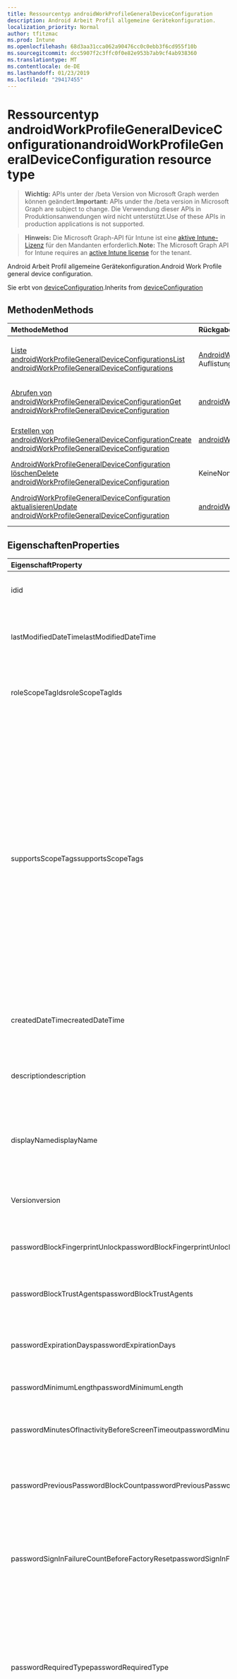 ```yaml
---
title: Ressourcentyp androidWorkProfileGeneralDeviceConfiguration
description: Android Arbeit Profil allgemeine Gerätekonfiguration.
localization_priority: Normal
author: tfitzmac
ms.prod: Intune
ms.openlocfilehash: 68d3aa31cca062a90476cc0c0ebb3f6cd955f10b
ms.sourcegitcommit: dcc5907f2c3ffc0f0e82e953b7ab9cf4ab938360
ms.translationtype: MT
ms.contentlocale: de-DE
ms.lasthandoff: 01/23/2019
ms.locfileid: "29417455"
---
```

# <a name="androidworkprofilegeneraldeviceconfiguration-resource-type"></a><span data-ttu-id="f6f6f-103">Ressourcentyp androidWorkProfileGeneralDeviceConfiguration</span><span class="sxs-lookup"><span data-stu-id="f6f6f-103">androidWorkProfileGeneralDeviceConfiguration resource type</span></span>

> <span data-ttu-id="f6f6f-104">**Wichtig:** APIs unter der /beta Version von Microsoft Graph werden können geändert.</span><span class="sxs-lookup"><span data-stu-id="f6f6f-104">**Important:** APIs under the /beta version in Microsoft Graph are subject to change.</span></span> <span data-ttu-id="f6f6f-105">Die Verwendung dieser APIs in Produktionsanwendungen wird nicht unterstützt.</span><span class="sxs-lookup"><span data-stu-id="f6f6f-105">Use of these APIs in production applications is not supported.</span></span>

> <span data-ttu-id="f6f6f-106">**Hinweis:** Die Microsoft Graph-API für Intune ist eine [aktive Intune-Lizenz](https://go.microsoft.com/fwlink/?linkid=839381) für den Mandanten erforderlich.</span><span class="sxs-lookup"><span data-stu-id="f6f6f-106">**Note:** The Microsoft Graph API for Intune requires an [active Intune license](https://go.microsoft.com/fwlink/?linkid=839381) for the tenant.</span></span>

<span data-ttu-id="f6f6f-107">Android Arbeit Profil allgemeine Gerätekonfiguration.</span><span class="sxs-lookup"><span data-stu-id="f6f6f-107">Android Work Profile general device configuration.</span></span>


<span data-ttu-id="f6f6f-108">Sie erbt von [deviceConfiguration](../resources/intune-deviceconfig-deviceconfiguration.md).</span><span class="sxs-lookup"><span data-stu-id="f6f6f-108">Inherits from [deviceConfiguration](../resources/intune-deviceconfig-deviceconfiguration.md)</span></span>

## <a name="methods"></a><span data-ttu-id="f6f6f-109">Methoden</span><span class="sxs-lookup"><span data-stu-id="f6f6f-109">Methods</span></span>
|<span data-ttu-id="f6f6f-110">Methode</span><span class="sxs-lookup"><span data-stu-id="f6f6f-110">Method</span></span>|<span data-ttu-id="f6f6f-111">Rückgabetyp</span><span class="sxs-lookup"><span data-stu-id="f6f6f-111">Return Type</span></span>|<span data-ttu-id="f6f6f-112">Beschreibung</span><span class="sxs-lookup"><span data-stu-id="f6f6f-112">Description</span></span>|
|:---|:---|:---|
|[<span data-ttu-id="f6f6f-113">Liste androidWorkProfileGeneralDeviceConfigurations</span><span class="sxs-lookup"><span data-stu-id="f6f6f-113">List androidWorkProfileGeneralDeviceConfigurations</span></span>](../api/intune-deviceconfig-androidworkprofilegeneraldeviceconfiguration-list.md)|<span data-ttu-id="f6f6f-114">[AndroidWorkProfileGeneralDeviceConfiguration](../resources/intune-deviceconfig-androidworkprofilegeneraldeviceconfiguration.md) -Auflistung</span><span class="sxs-lookup"><span data-stu-id="f6f6f-114">[androidWorkProfileGeneralDeviceConfiguration](../resources/intune-deviceconfig-androidworkprofilegeneraldeviceconfiguration.md) collection</span></span>|<span data-ttu-id="f6f6f-115">Listeneigenschaften und Beziehungen der [AndroidWorkProfileGeneralDeviceConfiguration](../resources/intune-deviceconfig-androidworkprofilegeneraldeviceconfiguration.md) -Objekte.</span><span class="sxs-lookup"><span data-stu-id="f6f6f-115">List properties and relationships of the [androidWorkProfileGeneralDeviceConfiguration](../resources/intune-deviceconfig-androidworkprofilegeneraldeviceconfiguration.md) objects.</span></span>|
|[<span data-ttu-id="f6f6f-116">Abrufen von androidWorkProfileGeneralDeviceConfiguration</span><span class="sxs-lookup"><span data-stu-id="f6f6f-116">Get androidWorkProfileGeneralDeviceConfiguration</span></span>](../api/intune-deviceconfig-androidworkprofilegeneraldeviceconfiguration-get.md)|[<span data-ttu-id="f6f6f-117">androidWorkProfileGeneralDeviceConfiguration</span><span class="sxs-lookup"><span data-stu-id="f6f6f-117">androidWorkProfileGeneralDeviceConfiguration</span></span>](../resources/intune-deviceconfig-androidworkprofilegeneraldeviceconfiguration.md)|<span data-ttu-id="f6f6f-118">Lesen Sie Eigenschaften und Beziehungen des [AndroidWorkProfileGeneralDeviceConfiguration](../resources/intune-deviceconfig-androidworkprofilegeneraldeviceconfiguration.md) -Objekts.</span><span class="sxs-lookup"><span data-stu-id="f6f6f-118">Read properties and relationships of the [androidWorkProfileGeneralDeviceConfiguration](../resources/intune-deviceconfig-androidworkprofilegeneraldeviceconfiguration.md) object.</span></span>|
|[<span data-ttu-id="f6f6f-119">Erstellen von androidWorkProfileGeneralDeviceConfiguration</span><span class="sxs-lookup"><span data-stu-id="f6f6f-119">Create androidWorkProfileGeneralDeviceConfiguration</span></span>](../api/intune-deviceconfig-androidworkprofilegeneraldeviceconfiguration-create.md)|[<span data-ttu-id="f6f6f-120">androidWorkProfileGeneralDeviceConfiguration</span><span class="sxs-lookup"><span data-stu-id="f6f6f-120">androidWorkProfileGeneralDeviceConfiguration</span></span>](../resources/intune-deviceconfig-androidworkprofilegeneraldeviceconfiguration.md)|<span data-ttu-id="f6f6f-121">Erstellen eines neuen [AndroidWorkProfileGeneralDeviceConfiguration](../resources/intune-deviceconfig-androidworkprofilegeneraldeviceconfiguration.md) -Objekts.</span><span class="sxs-lookup"><span data-stu-id="f6f6f-121">Create a new [androidWorkProfileGeneralDeviceConfiguration](../resources/intune-deviceconfig-androidworkprofilegeneraldeviceconfiguration.md) object.</span></span>|
|[<span data-ttu-id="f6f6f-122">AndroidWorkProfileGeneralDeviceConfiguration löschen</span><span class="sxs-lookup"><span data-stu-id="f6f6f-122">Delete androidWorkProfileGeneralDeviceConfiguration</span></span>](../api/intune-deviceconfig-androidworkprofilegeneraldeviceconfiguration-delete.md)|<span data-ttu-id="f6f6f-123">Keine</span><span class="sxs-lookup"><span data-stu-id="f6f6f-123">None</span></span>|<span data-ttu-id="f6f6f-124">Löscht eine [AndroidWorkProfileGeneralDeviceConfiguration](../resources/intune-deviceconfig-androidworkprofilegeneraldeviceconfiguration.md).</span><span class="sxs-lookup"><span data-stu-id="f6f6f-124">Deletes a [androidWorkProfileGeneralDeviceConfiguration](../resources/intune-deviceconfig-androidworkprofilegeneraldeviceconfiguration.md).</span></span>|
|[<span data-ttu-id="f6f6f-125">AndroidWorkProfileGeneralDeviceConfiguration aktualisieren</span><span class="sxs-lookup"><span data-stu-id="f6f6f-125">Update androidWorkProfileGeneralDeviceConfiguration</span></span>](../api/intune-deviceconfig-androidworkprofilegeneraldeviceconfiguration-update.md)|[<span data-ttu-id="f6f6f-126">androidWorkProfileGeneralDeviceConfiguration</span><span class="sxs-lookup"><span data-stu-id="f6f6f-126">androidWorkProfileGeneralDeviceConfiguration</span></span>](../resources/intune-deviceconfig-androidworkprofilegeneraldeviceconfiguration.md)|<span data-ttu-id="f6f6f-127">Aktualisieren Sie die Eigenschaften eines [AndroidWorkProfileGeneralDeviceConfiguration](../resources/intune-deviceconfig-androidworkprofilegeneraldeviceconfiguration.md) -Objekts.</span><span class="sxs-lookup"><span data-stu-id="f6f6f-127">Update the properties of a [androidWorkProfileGeneralDeviceConfiguration](../resources/intune-deviceconfig-androidworkprofilegeneraldeviceconfiguration.md) object.</span></span>|

## <a name="properties"></a><span data-ttu-id="f6f6f-128">Eigenschaften</span><span class="sxs-lookup"><span data-stu-id="f6f6f-128">Properties</span></span>
|<span data-ttu-id="f6f6f-129">Eigenschaft</span><span class="sxs-lookup"><span data-stu-id="f6f6f-129">Property</span></span>|<span data-ttu-id="f6f6f-130">Typ</span><span class="sxs-lookup"><span data-stu-id="f6f6f-130">Type</span></span>|<span data-ttu-id="f6f6f-131">Beschreibung</span><span class="sxs-lookup"><span data-stu-id="f6f6f-131">Description</span></span>|
|:---|:---|:---|
|<span data-ttu-id="f6f6f-132">id</span><span class="sxs-lookup"><span data-stu-id="f6f6f-132">id</span></span>|<span data-ttu-id="f6f6f-133">Zeichenfolge</span><span class="sxs-lookup"><span data-stu-id="f6f6f-133">String</span></span>|<span data-ttu-id="f6f6f-134">Schlüssel der Entität</span><span class="sxs-lookup"><span data-stu-id="f6f6f-134">Key of the entity.</span></span> <span data-ttu-id="f6f6f-135">Geerbt von [deviceConfiguration](../resources/intune-deviceconfig-deviceconfiguration.md).</span><span class="sxs-lookup"><span data-stu-id="f6f6f-135">Inherited from [deviceConfiguration](../resources/intune-deviceconfig-deviceconfiguration.md)</span></span>|
|<span data-ttu-id="f6f6f-136">lastModifiedDateTime</span><span class="sxs-lookup"><span data-stu-id="f6f6f-136">lastModifiedDateTime</span></span>|<span data-ttu-id="f6f6f-137">DateTimeOffset</span><span class="sxs-lookup"><span data-stu-id="f6f6f-137">DateTimeOffset</span></span>|<span data-ttu-id="f6f6f-138">Datum und Uhrzeit der letzten Änderung des Objekts.</span><span class="sxs-lookup"><span data-stu-id="f6f6f-138">DateTime the object was last modified.</span></span> <span data-ttu-id="f6f6f-139">Geerbt von [deviceConfiguration](../resources/intune-deviceconfig-deviceconfiguration.md).</span><span class="sxs-lookup"><span data-stu-id="f6f6f-139">Inherited from [deviceConfiguration](../resources/intune-deviceconfig-deviceconfiguration.md)</span></span>|
|<span data-ttu-id="f6f6f-140">roleScopeTagIds</span><span class="sxs-lookup"><span data-stu-id="f6f6f-140">roleScopeTagIds</span></span>|<span data-ttu-id="f6f6f-141">Zeichenfolgenauflistung</span><span class="sxs-lookup"><span data-stu-id="f6f6f-141">String collection</span></span>|<span data-ttu-id="f6f6f-142">Liste der Bereich Tags für diese Instanz der Entität.</span><span class="sxs-lookup"><span data-stu-id="f6f6f-142">List of Scope Tags for this Entity instance.</span></span> <span data-ttu-id="f6f6f-143">Geerbt von [deviceConfiguration](../resources/intune-deviceconfig-deviceconfiguration.md).</span><span class="sxs-lookup"><span data-stu-id="f6f6f-143">Inherited from [deviceConfiguration](../resources/intune-deviceconfig-deviceconfiguration.md)</span></span>|
|<span data-ttu-id="f6f6f-144">supportsScopeTags</span><span class="sxs-lookup"><span data-stu-id="f6f6f-144">supportsScopeTags</span></span>|<span data-ttu-id="f6f6f-145">Boolean</span><span class="sxs-lookup"><span data-stu-id="f6f6f-145">Boolean</span></span>|<span data-ttu-id="f6f6f-146">Gibt an, ob die zugrunde liegende Gerätekonfiguration die Zuweisung von Bereich Kategorien unterstützt.</span><span class="sxs-lookup"><span data-stu-id="f6f6f-146">Indicates whether or not the underlying Device Configuration supports the assignment of scope tags.</span></span> <span data-ttu-id="f6f6f-147">Zuweisen der ScopeTags-Eigenschaft ist nicht zulässig, wenn dieser Wert false ist und Entitäten nicht bereichsbezogenen Benutzern angezeigt werden.</span><span class="sxs-lookup"><span data-stu-id="f6f6f-147">Assigning to the ScopeTags property is not allowed when this value is false and entities will not be visible to scoped users.</span></span> <span data-ttu-id="f6f6f-148">Dies tritt für Legacy-Richtlinien in Silverlight erstellt und kann durch Löschen und Neuerstellen der Richtlinie in der Azure-Verwaltungsportal aufgelöst werden.</span><span class="sxs-lookup"><span data-stu-id="f6f6f-148">This occurs for Legacy policies created in Silverlight and can be resolved by deleting and recreating the policy in the Azure Portal.</span></span> <span data-ttu-id="f6f6f-149">Diese Eigenschaft ist schreibgeschützt.</span><span class="sxs-lookup"><span data-stu-id="f6f6f-149">This property is read-only.</span></span> <span data-ttu-id="f6f6f-150">Geerbt von [deviceConfiguration](../resources/intune-deviceconfig-deviceconfiguration.md).</span><span class="sxs-lookup"><span data-stu-id="f6f6f-150">Inherited from [deviceConfiguration](../resources/intune-deviceconfig-deviceconfiguration.md)</span></span>|
|<span data-ttu-id="f6f6f-151">createdDateTime</span><span class="sxs-lookup"><span data-stu-id="f6f6f-151">createdDateTime</span></span>|<span data-ttu-id="f6f6f-152">DateTimeOffset</span><span class="sxs-lookup"><span data-stu-id="f6f6f-152">DateTimeOffset</span></span>|<span data-ttu-id="f6f6f-153">Datum und Uhrzeit der Erstellung des Objekts.</span><span class="sxs-lookup"><span data-stu-id="f6f6f-153">DateTime the object was created.</span></span> <span data-ttu-id="f6f6f-154">Geerbt von [deviceConfiguration](../resources/intune-deviceconfig-deviceconfiguration.md).</span><span class="sxs-lookup"><span data-stu-id="f6f6f-154">Inherited from [deviceConfiguration](../resources/intune-deviceconfig-deviceconfiguration.md)</span></span>|
|<span data-ttu-id="f6f6f-155">description</span><span class="sxs-lookup"><span data-stu-id="f6f6f-155">description</span></span>|<span data-ttu-id="f6f6f-156">Zeichenfolge</span><span class="sxs-lookup"><span data-stu-id="f6f6f-156">String</span></span>|<span data-ttu-id="f6f6f-157">Beschreibung der Gerätekonfiguration (vom Administrator festgelegt).</span><span class="sxs-lookup"><span data-stu-id="f6f6f-157">Admin provided description of the Device Configuration.</span></span> <span data-ttu-id="f6f6f-158">Geerbt von [deviceConfiguration](../resources/intune-deviceconfig-deviceconfiguration.md).</span><span class="sxs-lookup"><span data-stu-id="f6f6f-158">Inherited from [deviceConfiguration](../resources/intune-deviceconfig-deviceconfiguration.md)</span></span>|
|<span data-ttu-id="f6f6f-159">displayName</span><span class="sxs-lookup"><span data-stu-id="f6f6f-159">displayName</span></span>|<span data-ttu-id="f6f6f-160">Zeichenfolge</span><span class="sxs-lookup"><span data-stu-id="f6f6f-160">String</span></span>|<span data-ttu-id="f6f6f-161">Name der Gerätekonfiguration (vom Administrator festgelegt).</span><span class="sxs-lookup"><span data-stu-id="f6f6f-161">Admin provided name of the device configuration.</span></span> <span data-ttu-id="f6f6f-162">Geerbt von [deviceConfiguration](../resources/intune-deviceconfig-deviceconfiguration.md).</span><span class="sxs-lookup"><span data-stu-id="f6f6f-162">Inherited from [deviceConfiguration](../resources/intune-deviceconfig-deviceconfiguration.md)</span></span>|
|<span data-ttu-id="f6f6f-163">Version</span><span class="sxs-lookup"><span data-stu-id="f6f6f-163">version</span></span>|<span data-ttu-id="f6f6f-164">Int32</span><span class="sxs-lookup"><span data-stu-id="f6f6f-164">Int32</span></span>|<span data-ttu-id="f6f6f-165">Version der Gerätekonfiguration.</span><span class="sxs-lookup"><span data-stu-id="f6f6f-165">Version of the device configuration.</span></span> <span data-ttu-id="f6f6f-166">Geerbt von [deviceConfiguration](../resources/intune-deviceconfig-deviceconfiguration.md).</span><span class="sxs-lookup"><span data-stu-id="f6f6f-166">Inherited from [deviceConfiguration](../resources/intune-deviceconfig-deviceconfiguration.md)</span></span>|
|<span data-ttu-id="f6f6f-167">passwordBlockFingerprintUnlock</span><span class="sxs-lookup"><span data-stu-id="f6f6f-167">passwordBlockFingerprintUnlock</span></span>|<span data-ttu-id="f6f6f-168">Boolean</span><span class="sxs-lookup"><span data-stu-id="f6f6f-168">Boolean</span></span>|<span data-ttu-id="f6f6f-169">Gibt an, ob die Entsperrung durch Fingerabdruck blockiert werden soll.</span><span class="sxs-lookup"><span data-stu-id="f6f6f-169">Indicates whether or not to block fingerprint unlock.</span></span>|
|<span data-ttu-id="f6f6f-170">passwordBlockTrustAgents</span><span class="sxs-lookup"><span data-stu-id="f6f6f-170">passwordBlockTrustAgents</span></span>|<span data-ttu-id="f6f6f-171">Boolean</span><span class="sxs-lookup"><span data-stu-id="f6f6f-171">Boolean</span></span>|<span data-ttu-id="f6f6f-172">Gibt an, ob Smart Lock oder andere Vertrauensstellungs-Agents blockiert werden sollen.</span><span class="sxs-lookup"><span data-stu-id="f6f6f-172">Indicates whether or not to block Smart Lock and other trust agents.</span></span>|
|<span data-ttu-id="f6f6f-173">passwordExpirationDays</span><span class="sxs-lookup"><span data-stu-id="f6f6f-173">passwordExpirationDays</span></span>|<span data-ttu-id="f6f6f-174">Int32</span><span class="sxs-lookup"><span data-stu-id="f6f6f-174">Int32</span></span>|<span data-ttu-id="f6f6f-175">Zeit in Tagen bis zum Ablaufen des Kennworts.</span><span class="sxs-lookup"><span data-stu-id="f6f6f-175">Number of days before the password expires.</span></span> <span data-ttu-id="f6f6f-176">Gültige Werte: 1 bis 365.</span><span class="sxs-lookup"><span data-stu-id="f6f6f-176">Valid values 1 to 365</span></span>|
|<span data-ttu-id="f6f6f-177">passwordMinimumLength</span><span class="sxs-lookup"><span data-stu-id="f6f6f-177">passwordMinimumLength</span></span>|<span data-ttu-id="f6f6f-178">Int32</span><span class="sxs-lookup"><span data-stu-id="f6f6f-178">Int32</span></span>|<span data-ttu-id="f6f6f-179">Mindestlänge von Kennwörtern.</span><span class="sxs-lookup"><span data-stu-id="f6f6f-179">Minimum length of passwords.</span></span> <span data-ttu-id="f6f6f-180">Gültige Werte: 4 bis 16.</span><span class="sxs-lookup"><span data-stu-id="f6f6f-180">Valid values 4 to 16</span></span>|
|<span data-ttu-id="f6f6f-181">passwordMinutesOfInactivityBeforeScreenTimeout</span><span class="sxs-lookup"><span data-stu-id="f6f6f-181">passwordMinutesOfInactivityBeforeScreenTimeout</span></span>|<span data-ttu-id="f6f6f-182">Int32</span><span class="sxs-lookup"><span data-stu-id="f6f6f-182">Int32</span></span>|<span data-ttu-id="f6f6f-183">Zeitraum von Inaktivität in Minuten, bevor es zu einem Bildschirmtimeout kommt</span><span class="sxs-lookup"><span data-stu-id="f6f6f-183">Minutes of inactivity before the screen times out.</span></span>|
|<span data-ttu-id="f6f6f-184">passwordPreviousPasswordBlockCount</span><span class="sxs-lookup"><span data-stu-id="f6f6f-184">passwordPreviousPasswordBlockCount</span></span>|<span data-ttu-id="f6f6f-185">Int32</span><span class="sxs-lookup"><span data-stu-id="f6f6f-185">Int32</span></span>|<span data-ttu-id="f6f6f-186">Anzahl der zuletzt verwendeten Kennwörter, die nicht erneut verwendet werden dürfen.</span><span class="sxs-lookup"><span data-stu-id="f6f6f-186">Number of previous passwords to block.</span></span> <span data-ttu-id="f6f6f-187">Gültige Werte: 0 bis 24.</span><span class="sxs-lookup"><span data-stu-id="f6f6f-187">Valid values 0 to 24</span></span>|
|<span data-ttu-id="f6f6f-188">passwordSignInFailureCountBeforeFactoryReset</span><span class="sxs-lookup"><span data-stu-id="f6f6f-188">passwordSignInFailureCountBeforeFactoryReset</span></span>|<span data-ttu-id="f6f6f-189">Int32</span><span class="sxs-lookup"><span data-stu-id="f6f6f-189">Int32</span></span>|<span data-ttu-id="f6f6f-190">Legt fest, nach wie vielen fehlgeschlagenen Anmeldeversuchen eine Zurücksetzung auf die Werkseinstellungen durchgeführt wird.</span><span class="sxs-lookup"><span data-stu-id="f6f6f-190">Number of sign in failures allowed before factory reset.</span></span> <span data-ttu-id="f6f6f-191">Gültige Werte 1 bis 16</span><span class="sxs-lookup"><span data-stu-id="f6f6f-191">Valid values 1 to 16</span></span>|
|<span data-ttu-id="f6f6f-192">passwordRequiredType</span><span class="sxs-lookup"><span data-stu-id="f6f6f-192">passwordRequiredType</span></span>|[<span data-ttu-id="f6f6f-193">androidWorkProfileRequiredPasswordType</span><span class="sxs-lookup"><span data-stu-id="f6f6f-193">androidWorkProfileRequiredPasswordType</span></span>](../resources/intune-deviceconfig-androidworkprofilerequiredpasswordtype.md)|<span data-ttu-id="f6f6f-194">Geforderter Kennworttyp.</span><span class="sxs-lookup"><span data-stu-id="f6f6f-194">Type of password that is required.</span></span> <span data-ttu-id="f6f6f-195">Mögliche Werte sind: `deviceDefault`, `lowSecurityBiometric`, `required`, `atLeastNumeric`, `numericComplex`, `atLeastAlphabetic`, `atLeastAlphanumeric` und `alphanumericWithSymbols`.</span><span class="sxs-lookup"><span data-stu-id="f6f6f-195">Possible values are: `deviceDefault`, `lowSecurityBiometric`, `required`, `atLeastNumeric`, `numericComplex`, `atLeastAlphabetic`, `atLeastAlphanumeric`, `alphanumericWithSymbols`.</span></span>|
|<span data-ttu-id="f6f6f-196">workProfileDataSharingType</span><span class="sxs-lookup"><span data-stu-id="f6f6f-196">workProfileDataSharingType</span></span>|[<span data-ttu-id="f6f6f-197">androidWorkProfileCrossProfileDataSharingType</span><span class="sxs-lookup"><span data-stu-id="f6f6f-197">androidWorkProfileCrossProfileDataSharingType</span></span>](../resources/intune-deviceconfig-androidworkprofilecrossprofiledatasharingtype.md)|<span data-ttu-id="f6f6f-198">Typ der Daten, die Freigabe ist zulässig.</span><span class="sxs-lookup"><span data-stu-id="f6f6f-198">Type of data sharing that is allowed.</span></span> <span data-ttu-id="f6f6f-199">Mögliche Werte: sind `deviceDefault`, `preventAny`, `allowPersonalToWork` und `noRestrictions`.</span><span class="sxs-lookup"><span data-stu-id="f6f6f-199">Possible values are: `deviceDefault`, `preventAny`, `allowPersonalToWork`, `noRestrictions`.</span></span>|
|<span data-ttu-id="f6f6f-200">workProfileBlockNotificationsWhileDeviceLocked</span><span class="sxs-lookup"><span data-stu-id="f6f6f-200">workProfileBlockNotificationsWhileDeviceLocked</span></span>|<span data-ttu-id="f6f6f-201">Boolean</span><span class="sxs-lookup"><span data-stu-id="f6f6f-201">Boolean</span></span>|<span data-ttu-id="f6f6f-202">Gibt an, ob beim Gerät gesperrt Benachrichtigungen zu blockieren.</span><span class="sxs-lookup"><span data-stu-id="f6f6f-202">Indicates whether or not to block notifications while device locked.</span></span>|
|<span data-ttu-id="f6f6f-203">workProfileBlockAddingAccounts</span><span class="sxs-lookup"><span data-stu-id="f6f6f-203">workProfileBlockAddingAccounts</span></span>|<span data-ttu-id="f6f6f-204">Boolean</span><span class="sxs-lookup"><span data-stu-id="f6f6f-204">Boolean</span></span>|<span data-ttu-id="f6f6f-205">Blockieren Sie den Benutzer hinzufügen/entfernen von Konten im Profil Arbeit.</span><span class="sxs-lookup"><span data-stu-id="f6f6f-205">Block users from adding/removing accounts in work profile.</span></span>|
|<span data-ttu-id="f6f6f-206">workProfileBluetoothEnableContactSharing</span><span class="sxs-lookup"><span data-stu-id="f6f6f-206">workProfileBluetoothEnableContactSharing</span></span>|<span data-ttu-id="f6f6f-207">Boolean</span><span class="sxs-lookup"><span data-stu-id="f6f6f-207">Boolean</span></span>|<span data-ttu-id="f6f6f-208">Können Sie Bluetooth-Geräte können Kontakte im Unternehmen zugreifen.</span><span class="sxs-lookup"><span data-stu-id="f6f6f-208">Allow bluetooth devices to access enterprise contacts.</span></span>|
|<span data-ttu-id="f6f6f-209">workProfileBlockScreenCapture</span><span class="sxs-lookup"><span data-stu-id="f6f6f-209">workProfileBlockScreenCapture</span></span>|<span data-ttu-id="f6f6f-210">Boolean</span><span class="sxs-lookup"><span data-stu-id="f6f6f-210">Boolean</span></span>|<span data-ttu-id="f6f6f-211">Blockiert die Bildschirmaufnahme im Profil Arbeit.</span><span class="sxs-lookup"><span data-stu-id="f6f6f-211">Block screen capture in work profile.</span></span>|
|<span data-ttu-id="f6f6f-212">workProfileBlockCrossProfileCallerId</span><span class="sxs-lookup"><span data-stu-id="f6f6f-212">workProfileBlockCrossProfileCallerId</span></span>|<span data-ttu-id="f6f6f-213">Boolean</span><span class="sxs-lookup"><span data-stu-id="f6f6f-213">Boolean</span></span>|<span data-ttu-id="f6f6f-214">Block Anzeige Arbeit Profil Anrufer-ID im persönlichen Profil.</span><span class="sxs-lookup"><span data-stu-id="f6f6f-214">Block display work profile caller ID in personal profile.</span></span>|
|<span data-ttu-id="f6f6f-215">workProfileBlockCamera</span><span class="sxs-lookup"><span data-stu-id="f6f6f-215">workProfileBlockCamera</span></span>|<span data-ttu-id="f6f6f-216">Boolean</span><span class="sxs-lookup"><span data-stu-id="f6f6f-216">Boolean</span></span>|<span data-ttu-id="f6f6f-217">Blockieren der Profil Kamera.</span><span class="sxs-lookup"><span data-stu-id="f6f6f-217">Block work profile camera.</span></span>|
|<span data-ttu-id="f6f6f-218">workProfileBlockCrossProfileContactsSearch</span><span class="sxs-lookup"><span data-stu-id="f6f6f-218">workProfileBlockCrossProfileContactsSearch</span></span>|<span data-ttu-id="f6f6f-219">Boolean</span><span class="sxs-lookup"><span data-stu-id="f6f6f-219">Boolean</span></span>|<span data-ttu-id="f6f6f-220">Verfügbarkeit der Block Arbeit Profil Kontakte im persönlichen Profil.</span><span class="sxs-lookup"><span data-stu-id="f6f6f-220">Block work profile contacts availability in personal profile.</span></span>|
|<span data-ttu-id="f6f6f-221">workProfileBlockCrossProfileCopyPaste</span><span class="sxs-lookup"><span data-stu-id="f6f6f-221">workProfileBlockCrossProfileCopyPaste</span></span>|<span data-ttu-id="f6f6f-222">Boolean</span><span class="sxs-lookup"><span data-stu-id="f6f6f-222">Boolean</span></span>|<span data-ttu-id="f6f6f-223">Boolescher Wert, der angibt, wenn die Einstellung firewallübergreifenden disallow Profil kopieren und einfügen aktiviert ist.</span><span class="sxs-lookup"><span data-stu-id="f6f6f-223">Boolean that indicates if the setting disallow cross profile copy/paste is enabled.</span></span>|
|<span data-ttu-id="f6f6f-224">workProfileDefaultAppPermissionPolicy</span><span class="sxs-lookup"><span data-stu-id="f6f6f-224">workProfileDefaultAppPermissionPolicy</span></span>|[<span data-ttu-id="f6f6f-225">androidWorkProfileDefaultAppPermissionPolicyType</span><span class="sxs-lookup"><span data-stu-id="f6f6f-225">androidWorkProfileDefaultAppPermissionPolicyType</span></span>](../resources/intune-deviceconfig-androidworkprofiledefaultapppermissionpolicytype.md)|<span data-ttu-id="f6f6f-226">Geforderter Kennworttyp.</span><span class="sxs-lookup"><span data-stu-id="f6f6f-226">Type of password that is required.</span></span> <span data-ttu-id="f6f6f-227">Mögliche Werte: sind `deviceDefault`, `prompt`, `autoGrant` und `autoDeny`.</span><span class="sxs-lookup"><span data-stu-id="f6f6f-227">Possible values are: `deviceDefault`, `prompt`, `autoGrant`, `autoDeny`.</span></span>|
|<span data-ttu-id="f6f6f-228">workProfilePasswordBlockFingerprintUnlock</span><span class="sxs-lookup"><span data-stu-id="f6f6f-228">workProfilePasswordBlockFingerprintUnlock</span></span>|<span data-ttu-id="f6f6f-229">Boolean</span><span class="sxs-lookup"><span data-stu-id="f6f6f-229">Boolean</span></span>|<span data-ttu-id="f6f6f-230">Gibt an, ob blockieren Fingerabdruck Entsperren für Arbeit Profil.</span><span class="sxs-lookup"><span data-stu-id="f6f6f-230">Indicates whether or not to block fingerprint unlock for work profile.</span></span>|
|<span data-ttu-id="f6f6f-231">workProfilePasswordBlockTrustAgents</span><span class="sxs-lookup"><span data-stu-id="f6f6f-231">workProfilePasswordBlockTrustAgents</span></span>|<span data-ttu-id="f6f6f-232">Boolean</span><span class="sxs-lookup"><span data-stu-id="f6f6f-232">Boolean</span></span>|<span data-ttu-id="f6f6f-233">Gibt an, ob intelligente sperren und andere Trust-Agenten für Arbeit Profil zu blockieren.</span><span class="sxs-lookup"><span data-stu-id="f6f6f-233">Indicates whether or not to block Smart Lock and other trust agents for work profile.</span></span>|
|<span data-ttu-id="f6f6f-234">workProfilePasswordExpirationDays</span><span class="sxs-lookup"><span data-stu-id="f6f6f-234">workProfilePasswordExpirationDays</span></span>|<span data-ttu-id="f6f6f-235">Int32</span><span class="sxs-lookup"><span data-stu-id="f6f6f-235">Int32</span></span>|<span data-ttu-id="f6f6f-236">Anzahl von Tagen vor der Arbeit Profilkennwort läuft ab.</span><span class="sxs-lookup"><span data-stu-id="f6f6f-236">Number of days before the work profile password expires.</span></span> <span data-ttu-id="f6f6f-237">Gültige Werte: 1 bis 365.</span><span class="sxs-lookup"><span data-stu-id="f6f6f-237">Valid values 1 to 365</span></span>|
|<span data-ttu-id="f6f6f-238">workProfilePasswordMinimumLength</span><span class="sxs-lookup"><span data-stu-id="f6f6f-238">workProfilePasswordMinimumLength</span></span>|<span data-ttu-id="f6f6f-239">Int32</span><span class="sxs-lookup"><span data-stu-id="f6f6f-239">Int32</span></span>|<span data-ttu-id="f6f6f-240">Minimale Länge der Arbeit Profilkennwort.</span><span class="sxs-lookup"><span data-stu-id="f6f6f-240">Minimum length of work profile password.</span></span> <span data-ttu-id="f6f6f-241">Gültige Werte: 4 bis 16.</span><span class="sxs-lookup"><span data-stu-id="f6f6f-241">Valid values 4 to 16</span></span>|
|<span data-ttu-id="f6f6f-242">workProfilePasswordMinNumericCharacters</span><span class="sxs-lookup"><span data-stu-id="f6f6f-242">workProfilePasswordMinNumericCharacters</span></span>|<span data-ttu-id="f6f6f-243">Int32</span><span class="sxs-lookup"><span data-stu-id="f6f6f-243">Int32</span></span>|<span data-ttu-id="f6f6f-244">Minimale Anzahl der numerische Zeichen in Arbeit Profilkennwort erforderlich.</span><span class="sxs-lookup"><span data-stu-id="f6f6f-244">Minimum # of numeric characters required in work profile password.</span></span> <span data-ttu-id="f6f6f-245">Gültige Werte 1 bis 10</span><span class="sxs-lookup"><span data-stu-id="f6f6f-245">Valid values 1 to 10</span></span>|
|<span data-ttu-id="f6f6f-246">workProfilePasswordMinNonLetterCharacters</span><span class="sxs-lookup"><span data-stu-id="f6f6f-246">workProfilePasswordMinNonLetterCharacters</span></span>|<span data-ttu-id="f6f6f-247">Int32</span><span class="sxs-lookup"><span data-stu-id="f6f6f-247">Int32</span></span>|<span data-ttu-id="f6f6f-248">Minimale Anzahl der nicht-Buchstaben in Arbeit Profilkennwort erforderlich.</span><span class="sxs-lookup"><span data-stu-id="f6f6f-248">Minimum # of non-letter characters required in work profile password.</span></span> <span data-ttu-id="f6f6f-249">Gültige Werte 1 bis 10</span><span class="sxs-lookup"><span data-stu-id="f6f6f-249">Valid values 1 to 10</span></span>|
|<span data-ttu-id="f6f6f-250">workProfilePasswordMinLetterCharacters</span><span class="sxs-lookup"><span data-stu-id="f6f6f-250">workProfilePasswordMinLetterCharacters</span></span>|<span data-ttu-id="f6f6f-251">Int32</span><span class="sxs-lookup"><span data-stu-id="f6f6f-251">Int32</span></span>|<span data-ttu-id="f6f6f-252">Minimale Anzahl der Buchstaben in Arbeit Profilkennwort erforderlich.</span><span class="sxs-lookup"><span data-stu-id="f6f6f-252">Minimum # of letter characters required in work profile password.</span></span> <span data-ttu-id="f6f6f-253">Gültige Werte 1 bis 10</span><span class="sxs-lookup"><span data-stu-id="f6f6f-253">Valid values 1 to 10</span></span>|
|<span data-ttu-id="f6f6f-254">workProfilePasswordMinLowerCaseCharacters</span><span class="sxs-lookup"><span data-stu-id="f6f6f-254">workProfilePasswordMinLowerCaseCharacters</span></span>|<span data-ttu-id="f6f6f-255">Int32</span><span class="sxs-lookup"><span data-stu-id="f6f6f-255">Int32</span></span>|<span data-ttu-id="f6f6f-256">Minimale Anzahl der Kleinbuchstaben in Arbeit Profilkennwort erforderlich.</span><span class="sxs-lookup"><span data-stu-id="f6f6f-256">Minimum # of lower-case characters required in work profile password.</span></span> <span data-ttu-id="f6f6f-257">Gültige Werte 1 bis 10</span><span class="sxs-lookup"><span data-stu-id="f6f6f-257">Valid values 1 to 10</span></span>|
|<span data-ttu-id="f6f6f-258">workProfilePasswordMinUpperCaseCharacters</span><span class="sxs-lookup"><span data-stu-id="f6f6f-258">workProfilePasswordMinUpperCaseCharacters</span></span>|<span data-ttu-id="f6f6f-259">Int32</span><span class="sxs-lookup"><span data-stu-id="f6f6f-259">Int32</span></span>|<span data-ttu-id="f6f6f-260">Minimale Anzahl der Großbuchstaben in Arbeit Profilkennwort erforderlich.</span><span class="sxs-lookup"><span data-stu-id="f6f6f-260">Minimum # of upper-case characters required in work profile password.</span></span> <span data-ttu-id="f6f6f-261">Gültige Werte 1 bis 10</span><span class="sxs-lookup"><span data-stu-id="f6f6f-261">Valid values 1 to 10</span></span>|
|<span data-ttu-id="f6f6f-262">workProfilePasswordMinSymbolCharacters</span><span class="sxs-lookup"><span data-stu-id="f6f6f-262">workProfilePasswordMinSymbolCharacters</span></span>|<span data-ttu-id="f6f6f-263">Int32</span><span class="sxs-lookup"><span data-stu-id="f6f6f-263">Int32</span></span>|<span data-ttu-id="f6f6f-264">Minimale Anzahl der Symbole in Arbeit Profilkennwort erforderlich.</span><span class="sxs-lookup"><span data-stu-id="f6f6f-264">Minimum # of symbols required in work profile password.</span></span> <span data-ttu-id="f6f6f-265">Gültige Werte 1 bis 10</span><span class="sxs-lookup"><span data-stu-id="f6f6f-265">Valid values 1 to 10</span></span>|
|<span data-ttu-id="f6f6f-266">workProfilePasswordMinutesOfInactivityBeforeScreenTimeout</span><span class="sxs-lookup"><span data-stu-id="f6f6f-266">workProfilePasswordMinutesOfInactivityBeforeScreenTimeout</span></span>|<span data-ttu-id="f6f6f-267">Int32</span><span class="sxs-lookup"><span data-stu-id="f6f6f-267">Int32</span></span>|<span data-ttu-id="f6f6f-268">Zeitraum von Inaktivität in Minuten, bevor es zu einem Bildschirmtimeout kommt</span><span class="sxs-lookup"><span data-stu-id="f6f6f-268">Minutes of inactivity before the screen times out.</span></span>|
|<span data-ttu-id="f6f6f-269">workProfilePasswordPreviousPasswordBlockCount</span><span class="sxs-lookup"><span data-stu-id="f6f6f-269">workProfilePasswordPreviousPasswordBlockCount</span></span>|<span data-ttu-id="f6f6f-270">Int32</span><span class="sxs-lookup"><span data-stu-id="f6f6f-270">Int32</span></span>|<span data-ttu-id="f6f6f-271">Anzahl der vorherigen Arbeit Profil Kennwörter zu blockieren.</span><span class="sxs-lookup"><span data-stu-id="f6f6f-271">Number of previous work profile passwords to block.</span></span> <span data-ttu-id="f6f6f-272">Gültige Werte: 0 bis 24.</span><span class="sxs-lookup"><span data-stu-id="f6f6f-272">Valid values 0 to 24</span></span>|
|<span data-ttu-id="f6f6f-273">workProfilePasswordSignInFailureCountBeforeFactoryReset</span><span class="sxs-lookup"><span data-stu-id="f6f6f-273">workProfilePasswordSignInFailureCountBeforeFactoryReset</span></span>|<span data-ttu-id="f6f6f-274">Int32</span><span class="sxs-lookup"><span data-stu-id="f6f6f-274">Int32</span></span>|<span data-ttu-id="f6f6f-275">Anzahl der Anmeldung Fehler zulässig sind, bevor Arbeit Profil entfernt wird und alle Daten gelöscht.</span><span class="sxs-lookup"><span data-stu-id="f6f6f-275">Number of sign in failures allowed before work profile is removed and all corporate data deleted.</span></span> <span data-ttu-id="f6f6f-276">Gültige Werte 1 bis 16</span><span class="sxs-lookup"><span data-stu-id="f6f6f-276">Valid values 1 to 16</span></span>|
|<span data-ttu-id="f6f6f-277">workProfilePasswordRequiredType</span><span class="sxs-lookup"><span data-stu-id="f6f6f-277">workProfilePasswordRequiredType</span></span>|[<span data-ttu-id="f6f6f-278">androidWorkProfileRequiredPasswordType</span><span class="sxs-lookup"><span data-stu-id="f6f6f-278">androidWorkProfileRequiredPasswordType</span></span>](../resources/intune-deviceconfig-androidworkprofilerequiredpasswordtype.md)|<span data-ttu-id="f6f6f-279">Typ der Arbeit Profilkennwort, das erforderlich ist.</span><span class="sxs-lookup"><span data-stu-id="f6f6f-279">Type of work profile password that is required.</span></span> <span data-ttu-id="f6f6f-280">Mögliche Werte sind: `deviceDefault`, `lowSecurityBiometric`, `required`, `atLeastNumeric`, `numericComplex`, `atLeastAlphabetic`, `atLeastAlphanumeric` und `alphanumericWithSymbols`.</span><span class="sxs-lookup"><span data-stu-id="f6f6f-280">Possible values are: `deviceDefault`, `lowSecurityBiometric`, `required`, `atLeastNumeric`, `numericComplex`, `atLeastAlphabetic`, `atLeastAlphanumeric`, `alphanumericWithSymbols`.</span></span>|
|<span data-ttu-id="f6f6f-281">workProfileRequirePassword</span><span class="sxs-lookup"><span data-stu-id="f6f6f-281">workProfileRequirePassword</span></span>|<span data-ttu-id="f6f6f-282">Boolean</span><span class="sxs-lookup"><span data-stu-id="f6f6f-282">Boolean</span></span>|<span data-ttu-id="f6f6f-283">Kennwort erforderlich ist oder nicht für Arbeit Profil</span><span class="sxs-lookup"><span data-stu-id="f6f6f-283">Password is required or not for work profile</span></span>|
|<span data-ttu-id="f6f6f-284">securityRequireVerifyApps</span><span class="sxs-lookup"><span data-stu-id="f6f6f-284">securityRequireVerifyApps</span></span>|<span data-ttu-id="f6f6f-285">Boolean</span><span class="sxs-lookup"><span data-stu-id="f6f6f-285">Boolean</span></span>|<span data-ttu-id="f6f6f-286">Legt fest, dass die Android-Funktion „Verify Apps“ aktiviert sein muss.</span><span class="sxs-lookup"><span data-stu-id="f6f6f-286">Require the Android Verify apps feature is turned on.</span></span>|
|<span data-ttu-id="f6f6f-287">vpnAlwaysOnPackageIdentifier</span><span class="sxs-lookup"><span data-stu-id="f6f6f-287">vpnAlwaysOnPackageIdentifier</span></span>|<span data-ttu-id="f6f6f-288">Zeichenfolge</span><span class="sxs-lookup"><span data-stu-id="f6f6f-288">String</span></span>|<span data-ttu-id="f6f6f-289">Aktivieren Sie Sperrmodus für immer auf VPN.</span><span class="sxs-lookup"><span data-stu-id="f6f6f-289">Enable lockdown mode for always-on VPN.</span></span>|
|<span data-ttu-id="f6f6f-290">vpnEnableAlwaysOnLockdownMode</span><span class="sxs-lookup"><span data-stu-id="f6f6f-290">vpnEnableAlwaysOnLockdownMode</span></span>|<span data-ttu-id="f6f6f-291">Boolean</span><span class="sxs-lookup"><span data-stu-id="f6f6f-291">Boolean</span></span>|<span data-ttu-id="f6f6f-292">Aktivieren Sie Sperrmodus für immer auf VPN.</span><span class="sxs-lookup"><span data-stu-id="f6f6f-292">Enable lockdown mode for always-on VPN.</span></span>|

## <a name="relationships"></a><span data-ttu-id="f6f6f-293">Beziehungen</span><span class="sxs-lookup"><span data-stu-id="f6f6f-293">Relationships</span></span>
|<span data-ttu-id="f6f6f-294">Beziehung</span><span class="sxs-lookup"><span data-stu-id="f6f6f-294">Relationship</span></span>|<span data-ttu-id="f6f6f-295">Typ</span><span class="sxs-lookup"><span data-stu-id="f6f6f-295">Type</span></span>|<span data-ttu-id="f6f6f-296">Beschreibung</span><span class="sxs-lookup"><span data-stu-id="f6f6f-296">Description</span></span>|
|:---|:---|:---|
|<span data-ttu-id="f6f6f-297">groupAssignments</span><span class="sxs-lookup"><span data-stu-id="f6f6f-297">groupAssignments</span></span>|<span data-ttu-id="f6f6f-298">[DeviceConfigurationGroupAssignment](../resources/intune-deviceconfig-deviceconfigurationgroupassignment.md) -Auflistung</span><span class="sxs-lookup"><span data-stu-id="f6f6f-298">[deviceConfigurationGroupAssignment](../resources/intune-deviceconfig-deviceconfigurationgroupassignment.md) collection</span></span>|<span data-ttu-id="f6f6f-299">Die Liste derGruppenzuweisungen für das Gerätekonfigurationsprofil.</span><span class="sxs-lookup"><span data-stu-id="f6f6f-299">The list of group assignments for the device configuration profile.</span></span> <span data-ttu-id="f6f6f-300">Geerbt von [deviceConfiguration](../resources/intune-deviceconfig-deviceconfiguration.md).</span><span class="sxs-lookup"><span data-stu-id="f6f6f-300">Inherited from [deviceConfiguration](../resources/intune-deviceconfig-deviceconfiguration.md)</span></span>|
|<span data-ttu-id="f6f6f-301">assignments</span><span class="sxs-lookup"><span data-stu-id="f6f6f-301">assignments</span></span>|<span data-ttu-id="f6f6f-302">[deviceConfigurationAssignment](../resources/intune-deviceconfig-deviceconfigurationassignment.md)-Sammlung</span><span class="sxs-lookup"><span data-stu-id="f6f6f-302">[deviceConfigurationAssignment](../resources/intune-deviceconfig-deviceconfigurationassignment.md) collection</span></span>|<span data-ttu-id="f6f6f-303">Liste der Zuweisungen für das Gerätekonfigurationsprofil.</span><span class="sxs-lookup"><span data-stu-id="f6f6f-303">The list of assignments for the device configuration profile.</span></span> <span data-ttu-id="f6f6f-304">Geerbt von [deviceConfiguration](../resources/intune-deviceconfig-deviceconfiguration.md).</span><span class="sxs-lookup"><span data-stu-id="f6f6f-304">Inherited from [deviceConfiguration](../resources/intune-deviceconfig-deviceconfiguration.md)</span></span>|
|<span data-ttu-id="f6f6f-305">deviceStatuses</span><span class="sxs-lookup"><span data-stu-id="f6f6f-305">deviceStatuses</span></span>|<span data-ttu-id="f6f6f-306">[deviceConfigurationDeviceStatus](../resources/intune-deviceconfig-deviceconfigurationdevicestatus.md)-Sammlung</span><span class="sxs-lookup"><span data-stu-id="f6f6f-306">[deviceConfigurationDeviceStatus](../resources/intune-deviceconfig-deviceconfigurationdevicestatus.md) collection</span></span>|<span data-ttu-id="f6f6f-307">Installationsstatus der Gerätekonfiguration nach Gerät.</span><span class="sxs-lookup"><span data-stu-id="f6f6f-307">Device configuration installation status by device.</span></span> <span data-ttu-id="f6f6f-308">Geerbt von [deviceConfiguration](../resources/intune-deviceconfig-deviceconfiguration.md).</span><span class="sxs-lookup"><span data-stu-id="f6f6f-308">Inherited from [deviceConfiguration](../resources/intune-deviceconfig-deviceconfiguration.md)</span></span>|
|<span data-ttu-id="f6f6f-309">userStatuses</span><span class="sxs-lookup"><span data-stu-id="f6f6f-309">userStatuses</span></span>|<span data-ttu-id="f6f6f-310">[deviceConfigurationUserStatus](../resources/intune-deviceconfig-deviceconfigurationuserstatus.md)-Sammlung</span><span class="sxs-lookup"><span data-stu-id="f6f6f-310">[deviceConfigurationUserStatus](../resources/intune-deviceconfig-deviceconfigurationuserstatus.md) collection</span></span>|<span data-ttu-id="f6f6f-311">Gerät Konfiguration Installationsstatus durch Benutzer.</span><span class="sxs-lookup"><span data-stu-id="f6f6f-311">Device configuration installation status by user.</span></span> <span data-ttu-id="f6f6f-312">Geerbt von [deviceConfiguration](../resources/intune-deviceconfig-deviceconfiguration.md).</span><span class="sxs-lookup"><span data-stu-id="f6f6f-312">Inherited from [deviceConfiguration](../resources/intune-deviceconfig-deviceconfiguration.md)</span></span>|
|<span data-ttu-id="f6f6f-313">deviceStatusOverview</span><span class="sxs-lookup"><span data-stu-id="f6f6f-313">deviceStatusOverview</span></span>|[<span data-ttu-id="f6f6f-314">deviceConfigurationDeviceOverview</span><span class="sxs-lookup"><span data-stu-id="f6f6f-314">deviceConfigurationDeviceOverview</span></span>](../resources/intune-deviceconfig-deviceconfigurationdeviceoverview.md)|<span data-ttu-id="f6f6f-315">Übersicht über den Status der Gerätekonfiguration nach Gerät. Geerbt von [deviceConfiguration](../resources/intune-deviceconfig-deviceconfiguration.md).</span><span class="sxs-lookup"><span data-stu-id="f6f6f-315">Device Configuration devices status overview Inherited from [deviceConfiguration](../resources/intune-deviceconfig-deviceconfiguration.md)</span></span>|
|<span data-ttu-id="f6f6f-316">userStatusOverview</span><span class="sxs-lookup"><span data-stu-id="f6f6f-316">userStatusOverview</span></span>|[<span data-ttu-id="f6f6f-317">deviceConfigurationUserOverview</span><span class="sxs-lookup"><span data-stu-id="f6f6f-317">deviceConfigurationUserOverview</span></span>](../resources/intune-deviceconfig-deviceconfigurationuseroverview.md)|<span data-ttu-id="f6f6f-318">Übersicht über den Status der Gerätekonfiguration nach Benutzer. Geerbt von [deviceConfiguration](../resources/intune-deviceconfig-deviceconfiguration.md).</span><span class="sxs-lookup"><span data-stu-id="f6f6f-318">Device Configuration users status overview Inherited from [deviceConfiguration](../resources/intune-deviceconfig-deviceconfiguration.md)</span></span>|
|<span data-ttu-id="f6f6f-319">deviceSettingStateSummaries</span><span class="sxs-lookup"><span data-stu-id="f6f6f-319">deviceSettingStateSummaries</span></span>|<span data-ttu-id="f6f6f-320"> [settingStateDeviceSummary](../resources/intune-deviceconfig-settingstatedevicesummary.md)-Sammlung</span><span class="sxs-lookup"><span data-stu-id="f6f6f-320">[settingStateDeviceSummary](../resources/intune-deviceconfig-settingstatedevicesummary.md) collection</span></span>|<span data-ttu-id="f6f6f-321">Übersicht über den Einstellungsstatus für die Gerätekonfiguration nach Gerät. Geerbt von [deviceConfiguration](../resources/intune-deviceconfig-deviceconfiguration.md)</span><span class="sxs-lookup"><span data-stu-id="f6f6f-321">Device Configuration Setting State Device Summary Inherited from [deviceConfiguration](../resources/intune-deviceconfig-deviceconfiguration.md)</span></span>|

## <a name="json-representation"></a><span data-ttu-id="f6f6f-322">JSON-Darstellung</span><span class="sxs-lookup"><span data-stu-id="f6f6f-322">JSON Representation</span></span>
<span data-ttu-id="f6f6f-323">Es folgt eine JSON-Darstellung der Ressource.</span><span class="sxs-lookup"><span data-stu-id="f6f6f-323">Here is a JSON representation of the resource.</span></span>
<!-- {
  "blockType": "resource",
  "keyProperty": "id",
  "@odata.type": "microsoft.graph.androidWorkProfileGeneralDeviceConfiguration"
}
-->
``` json
{
  "@odata.type": "#microsoft.graph.androidWorkProfileGeneralDeviceConfiguration",
  "id": "String (identifier)",
  "lastModifiedDateTime": "String (timestamp)",
  "roleScopeTagIds": [
    "String"
  ],
  "supportsScopeTags": true,
  "createdDateTime": "String (timestamp)",
  "description": "String",
  "displayName": "String",
  "version": 1024,
  "passwordBlockFingerprintUnlock": true,
  "passwordBlockTrustAgents": true,
  "passwordExpirationDays": 1024,
  "passwordMinimumLength": 1024,
  "passwordMinutesOfInactivityBeforeScreenTimeout": 1024,
  "passwordPreviousPasswordBlockCount": 1024,
  "passwordSignInFailureCountBeforeFactoryReset": 1024,
  "passwordRequiredType": "String",
  "workProfileDataSharingType": "String",
  "workProfileBlockNotificationsWhileDeviceLocked": true,
  "workProfileBlockAddingAccounts": true,
  "workProfileBluetoothEnableContactSharing": true,
  "workProfileBlockScreenCapture": true,
  "workProfileBlockCrossProfileCallerId": true,
  "workProfileBlockCamera": true,
  "workProfileBlockCrossProfileContactsSearch": true,
  "workProfileBlockCrossProfileCopyPaste": true,
  "workProfileDefaultAppPermissionPolicy": "String",
  "workProfilePasswordBlockFingerprintUnlock": true,
  "workProfilePasswordBlockTrustAgents": true,
  "workProfilePasswordExpirationDays": 1024,
  "workProfilePasswordMinimumLength": 1024,
  "workProfilePasswordMinNumericCharacters": 1024,
  "workProfilePasswordMinNonLetterCharacters": 1024,
  "workProfilePasswordMinLetterCharacters": 1024,
  "workProfilePasswordMinLowerCaseCharacters": 1024,
  "workProfilePasswordMinUpperCaseCharacters": 1024,
  "workProfilePasswordMinSymbolCharacters": 1024,
  "workProfilePasswordMinutesOfInactivityBeforeScreenTimeout": 1024,
  "workProfilePasswordPreviousPasswordBlockCount": 1024,
  "workProfilePasswordSignInFailureCountBeforeFactoryReset": 1024,
  "workProfilePasswordRequiredType": "String",
  "workProfileRequirePassword": true,
  "securityRequireVerifyApps": true,
  "vpnAlwaysOnPackageIdentifier": "String",
  "vpnEnableAlwaysOnLockdownMode": true
}
```




